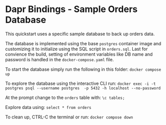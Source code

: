 # Dapr Bindings - Sample Orders Database

This quickstart uses a specific sample database to back up orders data.  

The database is implemented using the base `postgres` container image and customizing it to initialize using the SQL script in `orders.sql`.  Last for convience the build, setting of environment variables like DB name and password is handled in the `docker-compose.yaml` file.  

To start the database simply run the following in this folder:
`docker compose up`

To explore the database using the interactive CLI run:
`docker exec -i -t postgres psql --username postgres  -p 5432 -h localhost --no-password`

At the prompt change to the `orders` table with:
`\c tables;`

Explore data using:
`select * from orders`

To clean up, CTRL-C the terminal or run:
`docker compose down`
